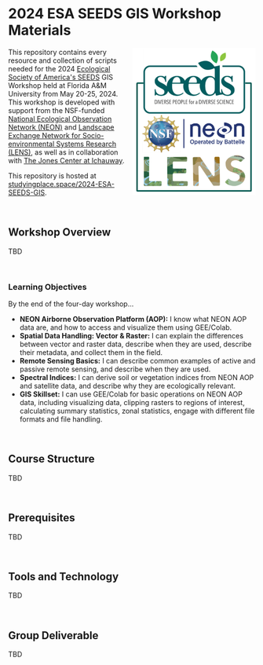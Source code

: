 # 2024 ESA SEEDS GIS Workshop Materials

<a href="https://studyingplace.space/2024-ESA-SEEDS-GIS"><img src="Figures/logo.png" width="250" height="300" align="right"></a>

This repository contains every resource and collection of scripts needed for the 2024 [Ecological Society of America's SEEDS](https://www.esa.org/seeds/) GIS Workshop held at Florida A&M University from May 20-25, 2024. This workshop is developed with support from the NSF-funded [National Ecological Observation Network (NEON)](https://www.neonscience.org/) and [Landscape Exchange Network for Socio-environmental Systems Research (LENS)](https://www.lensrcn.org/home), as well as in collaboration with [The Jones Center at Ichauway](https://www.jonesctr.org/).

This repository is hosted at [studyingplace.space/2024-ESA-SEEDS-GIS](https://studyingplace.space/2024-ESA-SEEDS-GIS).

<br>

## Workshop Overview

TBD

<br>

### Learning Objectives

By the end of the four-day workshop...

- **NEON Airborne Observation Platform (AOP):** I know what NEON AOP data are, and how to access and visualize them using GEE/Colab.
- **Spatial Data Handling: Vector & Raster:** I can explain the differences between vector and raster data, describe when they are used, describe their metadata, and collect them in the field.
- **Remote Sensing Basics:** I can describe common examples of active and passive remote sensing, and describe when they are used.
- **Spectral Indices:** I can derive soil or vegetation indices from NEON AOP and satellite data, and describe why they are ecologically relevant.
- **GIS Skillset:** I can use GEE/Colab for basic operations on NEON AOP data, including visualizing data, clipping rasters to regions of interest, calculating summary statistics, zonal statistics, engage with different file formats and file handling.

<br>

## Course Structure

TBD

<br>

## Prerequisites

TBD

<br>

## Tools and Technology

TBD

<br>

## Group Deliverable

TBD

<br>
